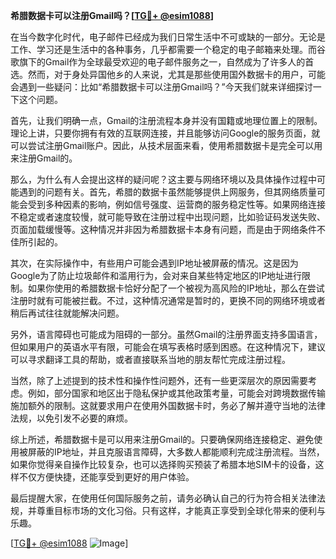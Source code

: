 **希腊数据卡可以注册Gmail吗？[[TG💪+ @esim1088](https://t.me/s/esim1088)]**

在当今数字化时代，电子邮件已经成为我们日常生活中不可或缺的一部分。无论是工作、学习还是生活中的各种事务，几乎都需要一个稳定的电子邮箱来处理。而谷歌旗下的Gmail作为全球最受欢迎的电子邮件服务之一，自然成为了许多人的首选。然而，对于身处异国他乡的人来说，尤其是那些使用国外数据卡的用户，可能会遇到一些疑问：比如“希腊数据卡可以注册Gmail吗？”今天我们就来详细探讨一下这个问题。

首先，让我们明确一点，Gmail的注册流程本身并没有国籍或地理位置上的限制。理论上讲，只要你拥有有效的互联网连接，并且能够访问Google的服务页面，就可以尝试注册Gmail账户。因此，从技术层面来看，使用希腊数据卡是完全可以用来注册Gmail的。

那么，为什么有人会提出这样的疑问呢？这主要与网络环境以及具体操作过程中可能遇到的问题有关。首先，希腊的数据卡虽然能够提供上网服务，但其网络质量可能会受到多种因素的影响，例如信号强度、运营商的服务稳定性等。如果网络连接不稳定或者速度较慢，就可能导致在注册过程中出现问题，比如验证码发送失败、页面加载缓慢等。这种情况并非因为希腊数据卡本身有问题，而是由于网络条件不佳所引起的。

其次，在实际操作中，有些用户可能会遇到IP地址被屏蔽的情况。这是因为Google为了防止垃圾邮件和滥用行为，会对来自某些特定地区的IP地址进行限制。如果你使用的希腊数据卡恰好分配了一个被视为高风险的IP地址，那么在尝试注册时就有可能被拦截。不过，这种情况通常是暂时的，更换不同的网络环境或者稍后再试往往就能解决问题。

另外，语言障碍也可能成为阻碍的一部分。虽然Gmail的注册界面支持多国语言，但如果用户的英语水平有限，可能会在填写表格时感到困惑。在这种情况下，建议可以寻求翻译工具的帮助，或者直接联系当地的朋友帮忙完成注册过程。

当然，除了上述提到的技术性和操作性问题外，还有一些更深层次的原因需要考虑。例如，部分国家和地区出于隐私保护或其他政策考量，可能会对跨境数据传输施加额外的限制。这就要求用户在使用外国数据卡时，务必了解并遵守当地的法律法规，以免引发不必要的麻烦。

综上所述，希腊数据卡是可以用来注册Gmail的。只要确保网络连接稳定、避免使用被屏蔽的IP地址，并且克服语言障碍，大多数人都能顺利完成注册流程。当然，如果你觉得亲自操作比较复杂，也可以选择购买预装了希腊本地SIM卡的设备，这样不仅方便快捷，还能享受到更好的用户体验。

最后提醒大家，在使用任何国际服务之前，请务必确认自己的行为符合相关法律法规，并尊重目标市场的文化习俗。只有这样，才能真正享受到全球化带来的便利与乐趣。

[[TG💪+ @esim1088](https://t.me/s/esim1088) ![Image](https://i.postimg.cc/4NQfJmqS/Snipaste-2025-05-13-00-14-12.png)]
